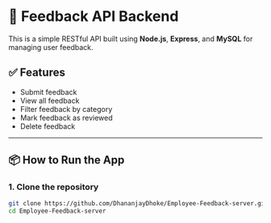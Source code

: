 # 📮 Feedback API Backend

This is a simple RESTful API built using **Node.js**, **Express**, and **MySQL** for managing user feedback.

## ✅ Features

- Submit feedback
- View all feedback
- Filter feedback by category
- Mark feedback as reviewed
- Delete feedback

---

## 📦 How to Run the App

### 1. Clone the repository

```bash
git clone https://github.com/DhananjayDhoke/Employee-Feedback-server.git
cd Employee-Feedback-server